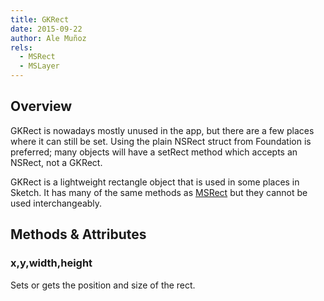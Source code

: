 ```yaml
---
title: GKRect
date: 2015-09-22
author: Ale Muñoz
rels:
  - MSRect
  - MSLayer
---
```


## Overview

GKRect is nowadays mostly unused in the app, but there are a few places where it can still be set. Using the plain NSRect struct from Foundation is preferred; many objects will have a setRect method which accepts an NSRect, not a GKRect.

GKRect is a lightweight rectangle object that is used in some places in Sketch. It has many of the same methods as [MSRect]({{site.baseurl}}/docs/MSRect) but they cannot be used interchangeably.


## Methods & Attributes

### x,y,width,height

Sets or gets the position and size of the rect.
